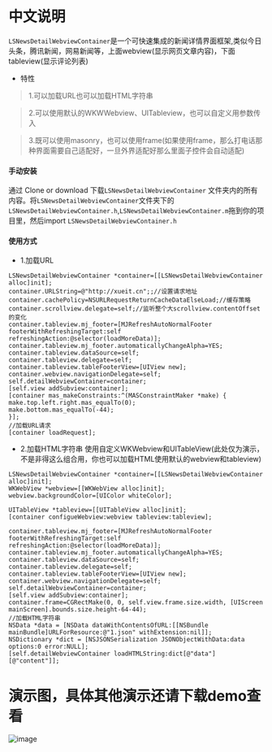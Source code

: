 # 中文说明
`LSNewsDetailWebviewContainer`是一个可快速集成的新闻详情界面框架,类似今日头条，腾讯新闻，网易新闻等，上面webview(显示网页文章内容)，下面tableview(显示评论列表)

- 特性
> 1.可以加载URL也可以加载HTML字符串

> 2.可以使用默认的WKWWebview、UITableview，也可以自定义用参数传入

> 3.既可以使用masonry，也可以使用frame(如果使用frame，那么打电话那种界面需要自己适配好，一旦外界适配好那么里面子控件会自动适配)

#### 手动安装
通过 Clone or download 下载`LSNewsDetailWebviewContainer` 文件夹内的所有内容。将`LSNewsDetailWebviewContainer`文件夹下的`LSNewsDetailWebviewContainer.h`,`LSNewsDetailWebviewContainer.m`拖到你的项目里，然后import `LSNewsDetailWebviewContainer.h`
#### 使用方式
- 1.加载URL
```
LSNewsDetailWebviewContainer *container=[[LSNewsDetailWebviewContainer alloc]init];
container.URLString=@"http://xueit.cn";;//设置请求地址
container.cachePolicy=NSURLRequestReturnCacheDataElseLoad;//缓存策略
container.scrollview.delegate=self;//监听整个大scrollview.contentOffset的变化
container.tableview.mj_footer=[MJRefreshAutoNormalFooter footerWithRefreshingTarget:self refreshingAction:@selector(loadMoreData)];
container.tableview.mj_footer.automaticallyChangeAlpha=YES;
container.tableview.dataSource=self;
container.tableview.delegate=self;
container.tableview.tableFooterView=[UIView new];
container.webview.navigationDelegate=self;
self.detailWebviewContainer=container;
[self.view addSubview:container];
[container mas_makeConstraints:^(MASConstraintMaker *make) {
make.top.left.right.mas_equalTo(0);
make.bottom.mas_equalTo(-44);
}];
//加载URL请求
[container loadRequest];
```
- 2.加载HTML字符串 使用自定义WKWebview和UITableView(此处仅为演示，不是非得这么组合用，你也可以加载HTML使用默认的webview和tableview)
```
LSNewsDetailWebviewContainer *container=[[LSNewsDetailWebviewContainer alloc]init];
WKWebView *webview=[[WKWebView alloc]init];
webview.backgroundColor=[UIColor whiteColor];

UITableView *tableview=[[UITableView alloc]init];
[container configueWebview:webview tableview:tableview];

container.tableview.mj_footer=[MJRefreshAutoNormalFooter footerWithRefreshingTarget:self refreshingAction:@selector(loadMoreData)];
container.tableview.mj_footer.automaticallyChangeAlpha=YES;
container.tableview.dataSource=self;
container.tableview.delegate=self;
container.tableview.tableFooterView=[UIView new];
container.webview.navigationDelegate=self;
self.detailWebviewContainer=container;
[self.view addSubview:container];
container.frame=CGRectMake(0, 0, self.view.frame.size.width, [UIScreen mainScreen].bounds.size.height-64-44);
//加载HTML字符串
NSData *data = [NSData dataWithContentsOfURL:[[NSBundle mainBundle]URLForResource:@"1.json" withExtension:nil]];
NSDictionary *dict = [NSJSONSerialization JSONObjectWithData:data options:0 error:NULL];
[self.detailWebviewContainer loadHTMLString:dict[@"data"][@"content"]];
```
# 演示图，具体其他演示还请下载demo查看
![image](https://github.com/lsmakethebest/LSNewsDetailWebviewContainer/blob/master//demo.gif)
